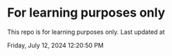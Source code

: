 # For learning purposes only
This repo is for learning purposes only.
Last updated at

Friday, July 12, 2024 12:20:50 PM

